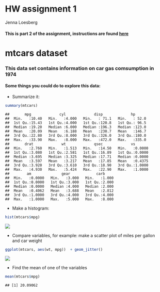HW assignment 1
================
Jenna Loesberg

#### This is part 2 of the assignment, instructions are found [here](https://stat545.stat.ubc.ca/evaluation/hw01/hw01/)

# **mtcars dataset**

### This data set contains information on car gas comsumption in 1974

#### Some things you could do to explore this data:

  - Summarize it:

<!-- end list -->

``` r
summary(mtcars)
```

    ##       mpg             cyl             disp             hp       
    ##  Min.   :10.40   Min.   :4.000   Min.   : 71.1   Min.   : 52.0  
    ##  1st Qu.:15.43   1st Qu.:4.000   1st Qu.:120.8   1st Qu.: 96.5  
    ##  Median :19.20   Median :6.000   Median :196.3   Median :123.0  
    ##  Mean   :20.09   Mean   :6.188   Mean   :230.7   Mean   :146.7  
    ##  3rd Qu.:22.80   3rd Qu.:8.000   3rd Qu.:326.0   3rd Qu.:180.0  
    ##  Max.   :33.90   Max.   :8.000   Max.   :472.0   Max.   :335.0  
    ##       drat             wt             qsec             vs        
    ##  Min.   :2.760   Min.   :1.513   Min.   :14.50   Min.   :0.0000  
    ##  1st Qu.:3.080   1st Qu.:2.581   1st Qu.:16.89   1st Qu.:0.0000  
    ##  Median :3.695   Median :3.325   Median :17.71   Median :0.0000  
    ##  Mean   :3.597   Mean   :3.217   Mean   :17.85   Mean   :0.4375  
    ##  3rd Qu.:3.920   3rd Qu.:3.610   3rd Qu.:18.90   3rd Qu.:1.0000  
    ##  Max.   :4.930   Max.   :5.424   Max.   :22.90   Max.   :1.0000  
    ##        am              gear            carb      
    ##  Min.   :0.0000   Min.   :3.000   Min.   :1.000  
    ##  1st Qu.:0.0000   1st Qu.:3.000   1st Qu.:2.000  
    ##  Median :0.0000   Median :4.000   Median :2.000  
    ##  Mean   :0.4062   Mean   :3.688   Mean   :2.812  
    ##  3rd Qu.:1.0000   3rd Qu.:4.000   3rd Qu.:4.000  
    ##  Max.   :1.0000   Max.   :5.000   Max.   :8.000

  - Make a histogram:

<!-- end list -->

``` r
hist(mtcars$mpg)
```

![](HW1_files/figure-gfm/unnamed-chunk-2-1.png)<!-- -->

  - Compare variables, for example: make a scatter plot of miles per
    gallon and car weight

<!-- end list -->

``` r
ggplot(mtcars, aes(wt, mpg))  + geom_jitter()
```

![](HW1_files/figure-gfm/unnamed-chunk-3-1.png)<!-- -->

  - Find the mean of one of the variables

<!-- end list -->

``` r
mean(mtcars$mpg)
```

    ## [1] 20.09062
